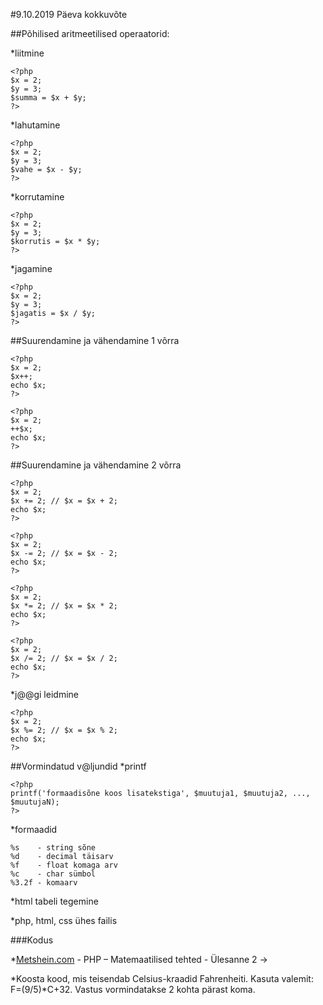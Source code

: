 #9.10.2019 Päeva kokkuvõte

##Põhilised aritmeetilised operaatorid:

*liitmine

```
<?php
$x = 2;
$y = 3;
$summa = $x + $y;
?>
```

*lahutamine
```
<?php
$x = 2;
$y = 3;
$vahe = $x - $y;
?>
```

*korrutamine
```
<?php
$x = 2;
$y = 3;
$korrutis = $x * $y;
?>
```

*jagamine
```
<?php
$x = 2;
$y = 3;
$jagatis = $x / $y;
?>
```

##Suurendamine ja vähendamine 1 võrra
```
<?php
$x = 2;
$x++;
echo $x;
?>
```
```
<?php
$x = 2;
++$x;
echo $x;
?>
```

##Suurendamine ja vähendamine 2 võrra
```
<?php
$x = 2;
$x += 2; // $x = $x + 2;
echo $x;
?>
```

```
<?php
$x = 2;
$x -= 2; // $x = $x - 2;
echo $x;
?>
```

```
<?php
$x = 2;
$x *= 2; // $x = $x * 2;
echo $x;
?>
```

```
<?php
$x = 2;
$x /= 2; // $x = $x / 2;
echo $x;
?>
```
*j@@gi leidmine
```
<?php
$x = 2;
$x %= 2; // $x = $x % 2;
echo $x;
?>
```

##Vormindatud v@ljundid
*printf
```
<?php
printf('formaadisõne koos lisatekstiga', $muutuja1, $muutuja2, ..., $muutujaN);
?>
```
*formaadid
```
%s    - string sõne
%d    - decimal täisarv
%f    - float komaga arv
%c    - char sümbol
%3.2f - komaarv
```

*html tabeli tegemine

*php, html, css ühes failis

###Kodus

*[Metshein.com](https://www.metshein.com/course/php-alused/) - PHP – Matemaatilised tehted - Ülesanne 2 ->

*Koosta kood, mis teisendab Celsius-kraadid Fahrenheiti. Kasuta valemit: F=(9/5)*C+32. Vastus vormindatakse 2 kohta pärast koma.


